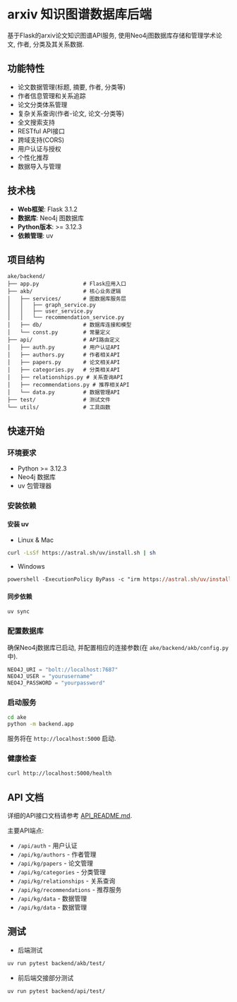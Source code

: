 # arxiv 知识图谱数据库后端

基于Flask的arxiv论文知识图谱API服务, 使用Neo4j图数据库存储和管理学术论文, 作者, 分类及其关系数据. 

## 功能特性

- 论文数据管理(标题, 摘要, 作者, 分类等)
- 作者信息管理和关系追踪
- 论文分类体系管理
- 复杂关系查询(作者-论文, 论文-分类等)
- 全文搜索支持
- RESTful API接口
- 跨域支持(CORS)
- 用户认证与授权
- 个性化推荐
- 数据导入与管理

## 技术栈

- **Web框架**: Flask 3.1.2
- **数据库**: Neo4j 图数据库
- **Python版本**: >= 3.12.3
- **依赖管理**: uv

## 项目结构

```
ake/backend/
├── app.py              # Flask应用入口
├── akb/                # 核心业务逻辑
│   ├── services/       # 图数据库服务层
│   │   ├── graph_service.py
│   │   ├── user_service.py
│   │   └── recommendation_service.py
│   ├── db/             # 数据库连接和模型
│   └── const.py        # 常量定义
├── api/                # API路由定义
│   ├── auth.py         # 用户认证API
│   ├── authors.py      # 作者相关API
│   ├── papers.py       # 论文相关API
│   ├── categories.py   # 分类相关API
│   ├── relationships.py # 关系查询API
│   ├── recommendations.py # 推荐相关API
│   └── data.py         # 数据管理API
├── test/               # 测试文件
└── utils/              # 工具函数
```

## 快速开始

### 环境要求

- Python >= 3.12.3
- Neo4j 数据库
- uv 包管理器

### 安装依赖

#### 安装 uv

- Linux & Mac
```bash
curl -LsSf https://astral.sh/uv/install.sh | sh
```
- Windows
```ps
powershell -ExecutionPolicy ByPass -c "irm https://astral.sh/uv/install.ps1 | iex"
```

#### 同步依赖

```bash
uv sync
```

### 配置数据库

确保Neo4j数据库已启动, 并配置相应的连接参数(在 `ake/backend/akb/config.py` 中). 

```python
NEO4J_URI = "bolt://localhost:7687"
NEO4J_USER = "yourusername"
NEO4J_PASSWORD = "yourpassword"
```

### 启动服务

```bash
cd ake
python -m backend.app
```

服务将在 `http://localhost:5000` 启动. 

### 健康检查

```bash
curl http://localhost:5000/health
```

## API 文档

详细的API接口文档请参考 [API_README.md](API_README.md). 

主要API端点: 
- `/api/auth` - 用户认证
- `/api/kg/authors` - 作者管理
- `/api/kg/papers` - 论文管理  
- `/api/kg/categories` - 分类管理
- `/api/kg/relationships` - 关系查询
- `/api/kg/recommendations` - 推荐服务
- `/api/kg/data` - 数据管理
- `/api/kg/data` - 数据管理

## 测试

- 后端测试

```bash
uv run pytest backend/akb/test/
```
- 前后端交接部分测试
```bash
uv run pytest backend/api/test/
```

